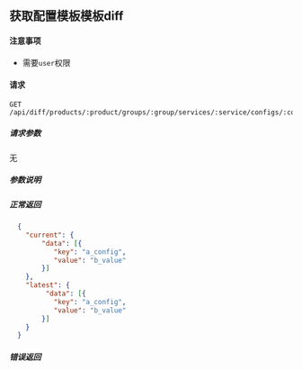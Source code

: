 ## 获取配置模板模板diff

#### 注意事项

- 需要`user`权限

#### 请求

```
GET /api/diff/products/:product/groups/:group/services/:service/configs/:config
```

##### 请求参数

无

##### 参数说明
  
##### 正常返回
```json
  {
    "current": {
        "data": [{
           "key": "a_config",
           "value": "b_value"
        }]   
    },
    "latest": {
         "data": [{
           "key": "a_config",
           "value": "b_value"
        }]
    }
  }
```




##### 错误返回
